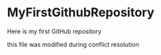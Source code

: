 # MyFirstGithubRepository
Here is my first GitHub repository

this file was modified during conflict resolution